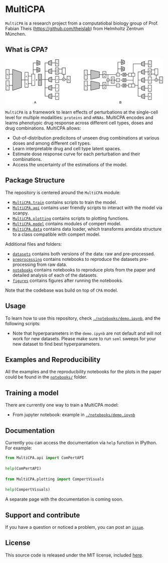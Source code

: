 # MultiCPA

`MultiCPA` is a research project from a computatiobal biology group of Prof. Fabian 
Theis (https://github.com/theislab) from Helmholtz Zentrum München. 

## What is CPA?
![Screenshot](Figure.png)

`MultiCPA` is a framework to learn effects of perturbations at the single-cell level for multiple modalities: `proteins` and `mRNAs`. 
MultiCPA encodes and learns phenotypic drug response across different cell types, doses and drug combinations. MultiCPA allows:

* Out-of-distribution predicitons of unseen drug combinations at various doses and among different cell types.
* Learn interpretable drug and cell type latent spaces.
* Estimate dose response curve for each perturbation and their combinations.
* Access the uncertainty of the estimations of the model.

## Package Structure

The repository is centered around the `MultiCPA` module:

* [`MultiCPA.train`](MultiCPA/train.py) contains scripts to train the model.
* [`MultiCPA.api`](MultiCPA/api.py) contains user friendly scripts to interact with the model via scanpy.
* [`MultiCPA.plotting`](MultiCPA/plotting.py) contains scripts to plotting functions.
* [`MultiCPA.model`](MultiCPA/model.py) contains modules of compert model.
* [`MultiCPA.data`](MultiCPA/data.py) contains data loader, which transforms anndata structure to a class compatible with compert model.

Additional files and folders:

* [`datasets`](datasets/) contains both versions of the data: raw and pre-processed.
* [`preprocessing`](preprocessing/) contains notebooks to reproduce the datasets pre-processing from raw data.
* [`notebooks`](notebooks/) contains notebooks to reproduce plots from the paper and detailed analysis of each of the datasets.
* [`figures`](figures/) contains figures after running the notebooks.

Note that the codebase was build on top of `CPA` model.

## Usage

To learn how to use this repository, check 
[`./notebooks/demo.ipynb`](notebooks/demo.ipynb), and the following scripts:

* Note that hyperparameters in the `demo.ipynb` are not default and will not work for new datasets. Please make
sure to run `seml` sweeps for your new dataset to find best hyperparameters.

## Examples and Reproducibility
All the examples and the reproducbility notebooks for the plots in the paper could be found in the [`notebooks/`](notebooks/) folder.

## Training a model

There are currently one way to train a MultiCPA model:

* From jupyter notebook: example in [`./notebooks/demo.ipynb`](notebooks/demo.ipynb)

## Documentation

Currently you can access the documentation via `help` function in IPython. For example:

```python
from MultiCPA.api import ComPertAPI

help(ComPertAPI)

from MultiCPA.plotting import CompertVisuals

help(CompertVisuals)

```

A separate page with the documentation is coming soon.

## Support and contribute

If you have a question or noticed a problem, you can post an [`issue`](https://github.com/theislab/mulpert/).

## License

This source code is released under the MIT license, included [here](LICENSE).
